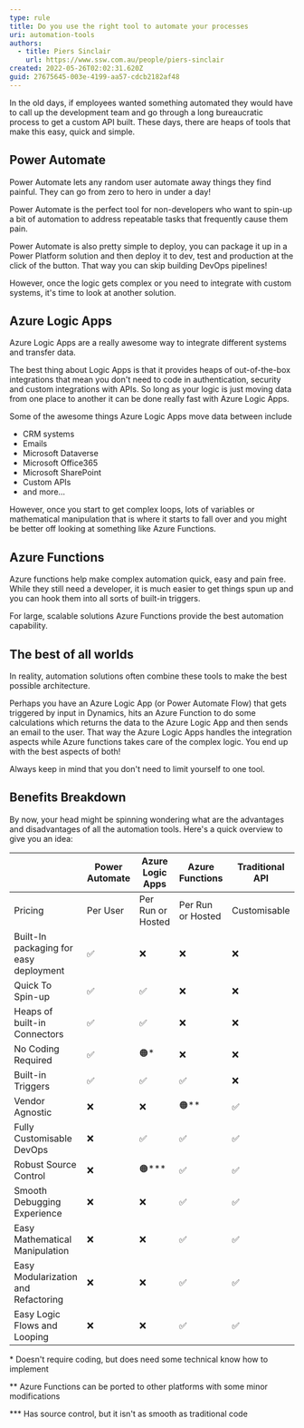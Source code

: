 ```yaml
---
type: rule
title: Do you use the right tool to automate your processes
uri: automation-tools
authors:
  - title: Piers Sinclair
    url: https://www.ssw.com.au/people/piers-sinclair
created: 2022-05-26T02:02:31.620Z
guid: 27675645-003e-4199-aa57-cdcb2182af48
---
```

In the old days, if employees wanted something automated they would have to call up the development team and go through a long bureaucratic process to get a custom API built. These days, there are heaps of tools that make this easy, quick and simple.

<!--endintro-->

## Power Automate
Power Automate lets any random user automate away things they find painful. They can go from zero to hero in under a day!

Power Automate is the perfect tool for non-developers who want to spin-up a bit of automation to address repeatable tasks that frequently cause them pain.

Power Automate is also pretty simple to deploy, you can package it up in a Power Platform solution and then deploy it to dev, test and production at the click of the button. That way you can skip building DevOps pipelines!

However, once the logic gets complex or you need to integrate with custom systems, it's time to look at another solution.

## Azure Logic Apps
Azure Logic Apps are a really awesome way to integrate different systems and transfer data.

The best thing about Logic Apps is that it provides heaps of out-of-the-box integrations that mean you don't need to code in authentication, security and custom integrations with APIs. So long as your logic is just moving data from one place to another it can be done really fast with Azure Logic Apps.

Some of the awesome things Azure Logic Apps move data between include
* CRM systems
* Emails
* Microsoft Dataverse
* Microsoft Office365
* Microsoft SharePoint
* Custom APIs
* and more...

However, once you start to get complex loops, lots of variables or mathematical manipulation that is where it starts to fall over and you might be better off looking at something like Azure Functions.

## Azure Functions
Azure functions help make complex automation quick, easy and pain free. While they still need a developer, it is much easier to get things spun up and you can hook them into all sorts of built-in triggers.

For large, scalable solutions Azure Functions provide the best automation capability.

## The best of all worlds
In reality, automation solutions often combine these tools to make the best possible architecture.

Perhaps you have an Azure Logic App (or Power Automate Flow) that gets triggered by input in Dynamics, hits an Azure Function to do some calculations which returns the data to the Azure Logic App and then sends an email to the user. That way the Azure Logic Apps handles the integration aspects while Azure functions takes care of the complex logic. You end up with the best aspects of both!

Always keep in mind that you don't need to limit yourself to one tool.

## Benefits Breakdown
By now, your head might be spinning wondering what are the advantages and disadvantages of all the automation tools. Here's a quick overview to give you an idea:

| | Power Automate | Azure Logic Apps | Azure Functions | Traditional API
| ----------- | ----------- | ----------- | ----------- | ----------- |
| Pricing | Per User | Per Run or Hosted | Per Run or Hosted | Customisable |
| Built-In packaging for easy deployment | ✅ | ❌ | ❌ | ❌ |
| Quick To Spin-up | ✅ | ✅ | ❌ | ❌ |
| Heaps of built-in Connectors | ✅ | ✅ | ❌ | ❌ |
| No Coding Required | ✅ | 🟠* | ❌ | ❌ |
| Built-in Triggers | ✅ | ✅ | ✅ | ❌ |
| Vendor Agnostic | ❌ | ❌ | 🟠** | ✅ |
| Fully Customisable DevOps | ❌ | ✅ | ✅ | ✅ | 
| Robust Source Control | ❌ | 🟠*** | ✅ | ✅ |
| Smooth Debugging Experience | ❌ | ❌ | ✅ | ✅ |
| Easy Mathematical Manipulation | ❌ | ❌ | ✅ | ✅ |
| Easy Modularization and Refactoring | ❌ | ❌ | ✅ | ✅ |
| Easy Logic Flows and Looping | ❌ | ❌ | ✅ | ✅ |
 
\* Doesn't require coding, but does need some technical know how to implement

\** Azure Functions can be ported to other platforms with some minor modifications

\*** Has source control, but it isn't as smooth as traditional code



